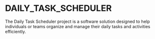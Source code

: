 # DAILY_TASK_SCHEDULER
 The Daily Task Scheduler project is a software solution designed to help individuals or teams organize and manage their daily tasks and activities efficiently.
